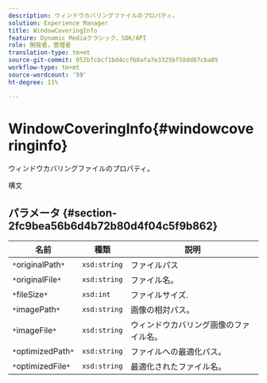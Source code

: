 ```yaml
---
description: ウィンドウカバリングファイルのプロパティ。
solution: Experience Manager
title: WindowCoveringInfo
feature: Dynamic Mediaクラシック，SDK/API
role: 開発者，管理者
translation-type: tm+mt
source-git-commit: 052bfcbcf1bd4ccf60afa7e3325bf58dd07cba85
workflow-type: tm+mt
source-wordcount: '59'
ht-degree: 11%

---
```



# WindowCoveringInfo{#windowcoveringinfo}

ウィンドウカバリングファイルのプロパティ。

構文

## パラメータ {#section-2fc9bea56b6d4b72b80d4f04c5f9b862}

| 名前 | 種類 | 説明 |
|---|---|---|
| `*`originalPath`*` | `xsd:string` | ファイルパス |
| `*`originalFile`*` | `xsd:string` | ファイル名。 |
| `*`fileSize`*` | `xsd:int` | ファイルサイズ. |
| `*`imagePath`*` | `xsd:string` | 画像の相対パス。 |
| `*`imageFile`*` | `xsd:string` | ウィンドウカバリング画像のファイル名。 |
| `*`optimizedPath`*` | `xsd:string` | ファイルへの最適化パス。 |
| `*`optimizedFile`*` | `xsd:string` | 最適化されたファイル名。 |

